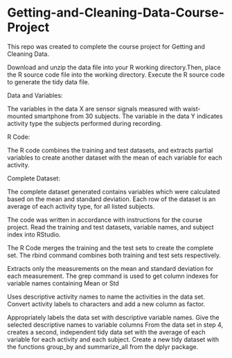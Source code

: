 # Getting-and-Cleaning-Data-Course-Project
This repo was created to complete the course project for Getting and Cleaning Data.

Download and unzip the data file into your R working directory.Then, place the R source code file into the working directory.
Execute the R source code to generate the tidy data file.

Data and Variables:

The variables in the data X are sensor signals measured with waist-mounted smartphone from 30 subjects. The variable in the data Y indicates activity type the subjects performed during recording.

R Code:

The R code combines the training and test datasets, and extracts partial variables to create another dataset with the mean of each variable for each activity.

Complete Dataset:

The complete dataset generated contains variables which were calculated based on the mean and standard deviation. Each row of the dataset is an average of each activity type, for all listed subjects.

The code was written in accordance with instructions for the course project. Read the training and test datasets, variable names, and subject index into RStudio.

The R Code merges the training and the test sets to create the complete set. The rbind command combines both training and test sets respectively.

Extracts only the measurements on the mean and standard deviation for each measurement. The grep command is used to get column indexes for variable names containing Mean or Std

Uses descriptive activity names to name the activities in the data set. Convert activity labels to characters and add a new column as factor.

Appropriately labels the data set with descriptive variable names. Give the selected descriptive names to variable columns
From the data set in step 4, creates a second, independent tidy data set with the average of each variable for each activity and each subject. Create a new tidy dataset with the functions group_by and summarize_all from the dplyr package.
